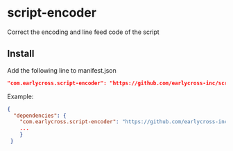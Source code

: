 # script-encoder

Correct the encoding and line feed code of the script

## Install

Add the following line to manifest.json

```json
"com.earlycross.script-encoder": "https://github.com/earlycross-inc/script-encoder.git",
```

Example:

```json
{
  "dependencies": {
    "com.earlycross.script-encoder": "https://github.com/earlycross-inc/script-encoder.git",
    ...
    }
 }
```
